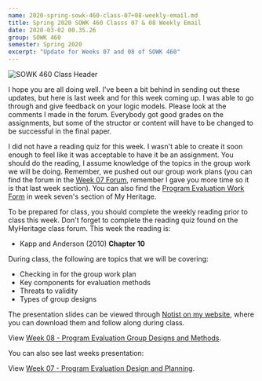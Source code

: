```yaml
---
name: 2020-spring-sowk-460-class-07+08-weekly-email.md
title: Spring 2020 SOWK 460 Classs 07 & 08 Weekly Email
date: 2020-03-02 00.35.26
group: SOWK 460
semester: Spring 2020
excerpt: "Update for Weeks 07 and 08 of SOWK 460"
---
```


![SOWK 460 Class Header](https://jacobrcampbell.com/assets/media/class-header-sowk-program-evaluation.png "SOWK 460 Class Header")

I hope you are all doing well. I've been a bit behind in sending out these updates, but here is last week and for this week coming up. I was able to go through and give feedback on your logic models. Please look at the comments I made in the forum. Everybody got good grades on the assignments, but some of the structor or content will have to be changed to be successful in the final paper.

I did not have a reading quiz for this week. I wasn't able to create it soon enough to feel like it was acceptable to have it be an assignment. You should do the reading, I assume knowledge of the topics in the group work we will be doing. Remember, we pushed out our group work plans (you can find the forum in the [Week 07 Forum](https://myheritage.heritage.edu/ICS/Academics/SOWK/SOWK_460W/1920_SP-SOWK_460W-1/Week_07_-_022420.jnz?portlet=Forums&screen=Main&screenType=next), remember I gave you more time so it is that last week section). You can also find the [Program Evaluation Work Form](https://myheritage.heritage.edu/ICS/Portlets/ICS/Handoutportlet/viewhandler.ashx?handout_id=a64c95ae-aa69-46ed-a444-0b33ec7e7989) in week seven's section of My Heritage.

To be prepared for class, you should complete the weekly reading prior to class this week. Don't forget to complete the reading quiz found on the MyHeritage class forum. This week the reading is:

- Kapp and Anderson (2010) __Chapter 10__

During class, the following are topics that we will be covering:

- Checking in for the group work plan
- Key components for evaluation methods
- Threats to validity
- Types of group designs

The presentation slides can be viewed through [Notist on my website](https://presentations.jacobrcampbell.com), where you can download them and follow along during class.

<p data-notist="campjacob/vPdlBS" data-ratio="4:3">View <a href="https://presentations.jacobrcampbell.com/vPdlBS">Week 08 - Program Evaluation Group Designs and Methods</a>.</p><script async src="https://on.notist.cloud/embed/002.js"></script>

You can also see last weeks presentation:

<p data-notist="campjacob/fxcnaw" data-ratio="4:3">View <a href="https://presentations.jacobrcampbell.com/fxcnaw">Week 07 - Program Evaluation Design and Planning</a>.</p><script async src="https://on.notist.cloud/embed/002.js"></script>
